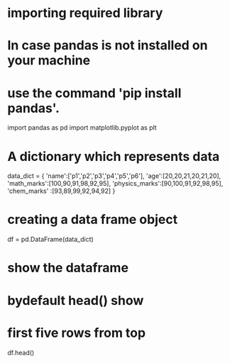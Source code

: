 # importing required library
# In case pandas is not installed on your machine
# use the command 'pip install pandas'. 
import pandas as pd
import matplotlib.pyplot as plt
  
# A dictionary which represents data
data_dict = { 'name':['p1','p2','p3','p4','p5','p6'],
              'age':[20,20,21,20,21,20],
              'math_marks':[100,90,91,98,92,95],
              'physics_marks':[90,100,91,92,98,95],
              'chem_marks' :[93,89,99,92,94,92]
              }
  
# creating a data frame object
df = pd.DataFrame(data_dict)
  
# show the dataframe
# bydefault head() show 
# first five rows from top
df.head()

 
